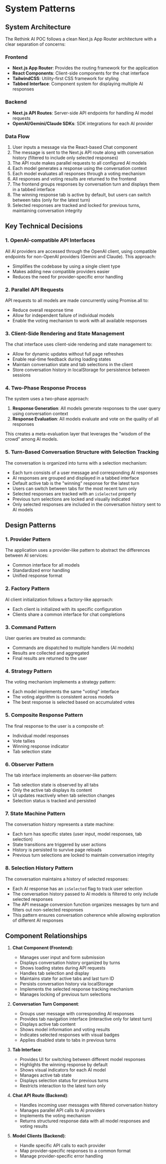 # System Patterns

## System Architecture

The Rethink AI POC follows a clean Next.js App Router architecture with a clear separation of concerns:

### Frontend
- **Next.js App Router**: Provides the routing framework for the application
- **React Components**: Client-side components for the chat interface
- **TailwindCSS**: Utility-first CSS framework for styling
- **Tabbed Interface**: Component system for displaying multiple AI responses

### Backend
- **Next.js API Routes**: Server-side API endpoints for handling AI model requests
- **OpenAI/Gemini/Claude SDKs**: SDK integrations for each AI provider

### Data Flow
1. User inputs a message via the React-based Chat component
2. The message is sent to the Next.js API route along with conversation history (filtered to include only selected responses)
3. The API route makes parallel requests to all configured AI models
4. Each model generates a response using the conversation context
5. Each model evaluates all responses through a voting mechanism
6. All responses and voting results are returned to the frontend
7. The frontend groups responses by conversation turn and displays them in a tabbed interface
8. The winning response tab is active by default, but users can switch between tabs (only for the latest turn)
9. Selected responses are tracked and locked for previous turns, maintaining conversation integrity

## Key Technical Decisions

### 1. OpenAI-compatible API Interfaces
All AI providers are accessed through the OpenAI client, using compatible endpoints for non-OpenAI providers (Gemini and Claude). This approach:
- Simplifies the codebase by using a single client type
- Makes adding new compatible providers easier
- Reduces the need for provider-specific error handling

### 2. Parallel API Requests
API requests to all models are made concurrently using Promise.all to:
- Reduce overall response time
- Allow for independent failure of individual models
- Enable the voting mechanism to work with all available responses

### 3. Client-Side Rendering and State Management
The chat interface uses client-side rendering and state management to:
- Allow for dynamic updates without full page refreshes
- Enable real-time feedback during loading states
- Maintain conversation state and tab selections in the client
- Store conversation history in localStorage for persistence between sessions

### 4. Two-Phase Response Process
The system uses a two-phase approach:
1. **Response Generation**: All models generate responses to the user query using conversation context
2. **Response Evaluation**: All models evaluate and vote on the quality of all responses

This creates a meta-evaluation layer that leverages the "wisdom of the crowd" among AI models.

### 5. Turn-Based Conversation Structure with Selection Tracking
The conversation is organized into turns with a selection mechanism:
- Each turn consists of a user message and corresponding AI responses
- AI responses are grouped and displayed in a tabbed interface
- Default active tab is the "winning" response for the latest turn
- Users can switch between tabs for the most recent turn only
- Selected responses are tracked with an `isSelected` property
- Previous turn selections are locked and visually indicated
- Only selected responses are included in the conversation history sent to AI models

## Design Patterns

### 1. Provider Pattern
The application uses a provider-like pattern to abstract the differences between AI services:
- Common interface for all models
- Standardized error handling
- Unified response format

### 2. Factory Pattern
AI client initialization follows a factory-like approach:
- Each client is initialized with its specific configuration
- Clients share a common interface for chat completions

### 3. Command Pattern
User queries are treated as commands:
- Commands are dispatched to multiple handlers (AI models)
- Results are collected and aggregated
- Final results are returned to the user

### 4. Strategy Pattern
The voting mechanism implements a strategy pattern:
- Each model implements the same "voting" interface
- The voting algorithm is consistent across models
- The best response is selected based on accumulated votes

### 5. Composite Response Pattern
The final response to the user is a composite of:
- Individual model responses
- Vote tallies
- Winning response indicator
- Tab selection state

### 6. Observer Pattern
The tab interface implements an observer-like pattern:
- Tab selection state is observed by all tabs
- Only the active tab displays its content
- UI updates reactively when tab selection changes
- Selection status is tracked and persisted

### 7. State Machine Pattern
The conversation history represents a state machine:
- Each turn has specific states (user input, model responses, tab selection)
- State transitions are triggered by user actions
- History is persisted to survive page reloads
- Previous turn selections are locked to maintain conversation integrity

### 8. Selection History Pattern
The conversation maintains a history of selected responses:
- Each AI response has an `isSelected` flag to track user selection
- The conversation history passed to AI models is filtered to only include selected responses
- The API message conversion function organizes messages by turn and filters out non-selected responses
- This pattern ensures conversation coherence while allowing exploration of different AI responses

## Component Relationships

1. **Chat Component (Frontend)**:
   - Manages user input and form submission
   - Displays conversation history organized by turns
   - Shows loading states during API requests
   - Handles tab selection and display
   - Maintains state for active tabs and last turn ID
   - Persists conversation history via localStorage
   - Implements the selected response tracking mechanism
   - Manages locking of previous turn selections

2. **Conversation Turn Component**:
   - Groups user message with corresponding AI responses
   - Provides tab navigation interface (interactive only for latest turn)
   - Displays active tab content
   - Shows model information and voting results
   - Indicates selected responses with visual badges
   - Applies disabled state to tabs in previous turns

3. **Tab Interface**:
   - Provides UI for switching between different model responses
   - Highlights the winning response by default
   - Shows visual indicators for each AI model
   - Manages active tab state
   - Displays selection status for previous turns
   - Restricts interaction to the latest turn only

4. **Chat API Route (Backend)**:
   - Handles incoming user messages with filtered conversation history
   - Manages parallel API calls to AI providers
   - Implements the voting mechanism
   - Returns structured response data with all model responses and voting results

5. **Model Clients (Backend)**:
   - Handle specific API calls to each provider
   - Map provider-specific responses to a common format
   - Manage provider-specific error handling
